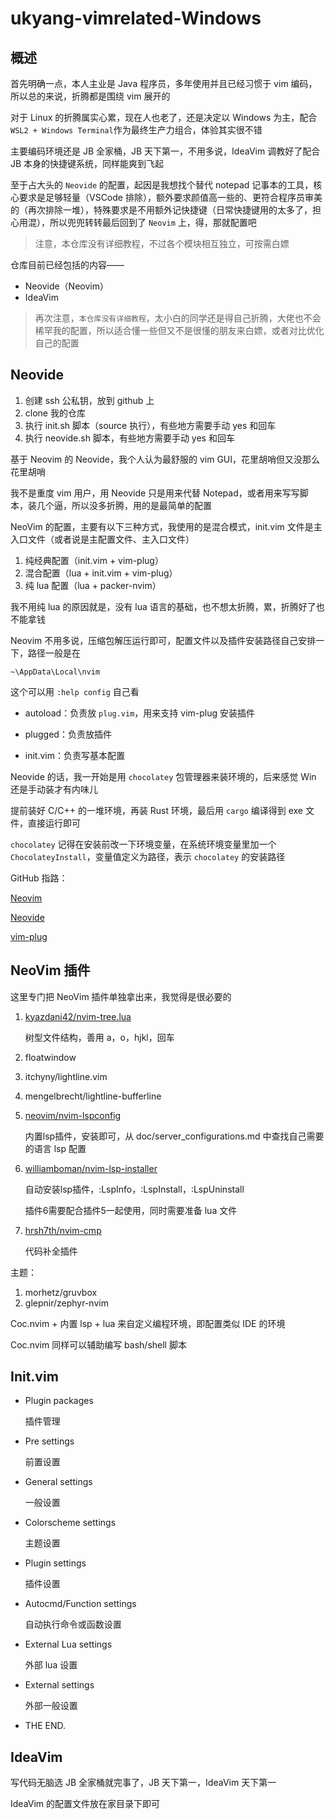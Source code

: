 # ukyang-vimrelated-Windows

## 概述

首先明确一点，本人主业是 Java 程序员，多年使用并且已经习惯于 vim 编码，所以总的来说，折腾都是围绕 vim 展开的



对于 Linux 的折腾属实心累，现在人也老了，还是决定以 Windows 为主，配合 `WSL2 + Windows Terminal`作为最终生产力组合，体验其实很不错

主要编码环境还是 JB 全家桶，JB 天下第一，不用多说，IdeaVim 调教好了配合 JB 本身的快捷键系统，同样能爽到飞起



至于占大头的 `Neovide` 的配置，起因是我想找个替代 notepad 记事本的工具，核心要求是足够轻量（VSCode 排除），额外要求颜值高一些的、更符合程序员审美的（再次排除一堆），特殊要求是不用额外记快捷键（日常快捷键用的太多了，担心用混），所以兜兜转转最后回到了 `Neovim` 上，得，那就配置吧



> 注意，本仓库没有详细教程，不过各个模块相互独立，可按需白嫖



仓库目前已经包括的内容——

- Neovide（Neovim）
- IdeaVim

> 再次注意，`本仓库没有详细教程`，太小白的同学还是得自己折腾，大佬也不会稀罕我的配置，所以适合懂一些但又不是很懂的朋友来白嫖，或者对比优化自己的配置

## Neovide

1. 创建 ssh 公私钥，放到 github 上
2. clone 我的仓库
3. 执行 init.sh 脚本（source 执行），有些地方需要手动 yes 和回车
4. 执行 neovide.sh 脚本，有些地方需要手动 yes 和回车

基于 Neovim 的 Neovide，我个人认为最舒服的 vim GUI，花里胡哨但又没那么花里胡哨

我不是重度 vim 用户，用 Neovide 只是用来代替 Notepad，或者用来写写脚本，装几个逼，所以没多折腾，用的是最简单的配置



NeoVim 的配置，主要有以下三种方式，我使用的是混合模式，init.vim 文件是主入口文件（或者说是主配置文件、主入口文件）

1. 纯经典配置（init.vim + vim-plug）
2. 混合配置（lua + init.vim + vim-plug）
3. 纯 lua 配置（lua + packer-nvim）



我不用纯 lua 的原因就是，没有 lua  语言的基础，也不想太折腾，累，折腾好了也不能拿钱



Neovim 不用多说，压缩包解压运行即可，配置文件以及插件安装路径自己安排一下，路径一般是在

`~\AppData\Local\nvim`

这个可以用 `:help config` 自己看



- autoload：负责放 `plug.vim`，用来支持 vim-plug 安装插件

- plugged：负责放插件

- init.vim：负责写基本配置



Neovide 的话，我一开始是用 `chocolatey` 包管理器来装环境的，后来感觉 Win 还是手动装才有内味儿

提前装好 C/C++ 的一堆环境，再装 Rust 环境，最后用 `cargo` 编译得到 exe 文件，直接运行即可

`chocolatey` 记得在安装前改一下环境变量，在系统环境变量里加一个 `ChocolateyInstall`，变量值定义为路径，表示 `chocolatey` 的安装路径



GitHub 指路：

[Neovim](https://github.com/neovim/neovim)

[Neovide](https://github.com/neovide/neovide)

[vim-plug](https://github.com/junegunn/vim-plug)

## NeoVim 插件

这里专门把 NeoVim 插件单独拿出来，我觉得是很必要的

1. [kyazdani42/nvim-tree.lua](https://github.com/kyazdani42/nvim-tree.lua)

   树型文件结构，善用 a，o，hjkl，回车 

2. floatwindow

3. itchyny/lightline.vim

4. mengelbrecht/lightline-bufferline

5. [neovim/nvim-lspconfig](https://github.com/neovim/nvim-lspconfig)

   内置lsp插件，安装即可，从 doc/server_configurations.md 中查找自己需要的语言 lsp 配置

6. [williamboman/nvim-lsp-installer](https://github.com/williamboman/nvim-lsp-installer)

   自动安装lsp插件，:LspInfo，:LspInstall，:LspUninstall

   插件6需要配合插件5一起使用，同时需要准备 lua 文件

7. [hrsh7th/nvim-cmp](https://github.com/hrsh7th/nvim-cmp)

   代码补全插件



主题：

1. morhetz/gruvbox
2. glepnir/zephyr-nvim



Coc.nvim + 内置 lsp + lua 来自定义编程环境，即配置类似 IDE 的环境

Coc.nvim 同样可以辅助编写 bash/shell 脚本

## Init.vim

- Plugin packages

  插件管理

- Pre settings

  前置设置

- General settings

  一般设置

- Colorscheme settings

  主题设置

- Plugin settings

  插件设置

- Autocmd/Function settings

  自动执行命令或函数设置

- External Lua settings

  外部 lua 设置

- External settings

  外部一般设置

- THE END.



## IdeaVim

写代码无脑选 JB 全家桶就完事了，JB 天下第一，IdeaVim 天下第一

IdeaVim 的配置文件放在家目录下即可
